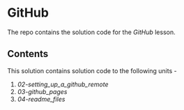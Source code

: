 # GitHub

The repo contains the solution code for the *GitHub* lesson.

## Contents
This solution contains solution code to the following units -
1. *02-setting_up_a_github_remote*
2. *03-github_pages*
3. *04-readme_files*